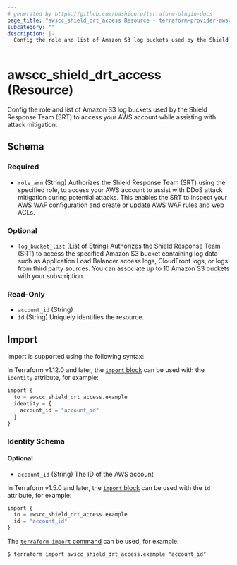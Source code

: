 ```yaml
---
# generated by https://github.com/hashicorp/terraform-plugin-docs
page_title: "awscc_shield_drt_access Resource - terraform-provider-awscc"
subcategory: ""
description: |-
  Config the role and list of Amazon S3 log buckets used by the Shield Response Team (SRT) to access your AWS account while assisting with attack mitigation.
---
```


# awscc_shield_drt_access (Resource)

Config the role and list of Amazon S3 log buckets used by the Shield Response Team (SRT) to access your AWS account while assisting with attack mitigation.



<!-- schema generated by tfplugindocs -->
## Schema

### Required

- `role_arn` (String) Authorizes the Shield Response Team (SRT) using the specified role, to access your AWS account to assist with DDoS attack mitigation during potential attacks. This enables the SRT to inspect your AWS WAF configuration and create or update AWS WAF rules and web ACLs.

### Optional

- `log_bucket_list` (List of String) Authorizes the Shield Response Team (SRT) to access the specified Amazon S3 bucket containing log data such as Application Load Balancer access logs, CloudFront logs, or logs from third party sources. You can associate up to 10 Amazon S3 buckets with your subscription.

### Read-Only

- `account_id` (String)
- `id` (String) Uniquely identifies the resource.

## Import

Import is supported using the following syntax:

In Terraform v1.12.0 and later, the [`import` block](https://developer.hashicorp.com/terraform/language/import) can be used with the `identity` attribute, for example:

```terraform
import {
  to = awscc_shield_drt_access.example
  identity = {
    account_id = "account_id"
  }
}
```

<!-- schema generated by tfplugindocs -->
### Identity Schema


#### Optional

- `account_id` (String) The ID of the AWS account

In Terraform v1.5.0 and later, the [`import` block](https://developer.hashicorp.com/terraform/language/import) can be used with the `id` attribute, for example:

```terraform
import {
  to = awscc_shield_drt_access.example
  id = "account_id"
}
```

The [`terraform import` command](https://developer.hashicorp.com/terraform/cli/commands/import) can be used, for example:

```shell
$ terraform import awscc_shield_drt_access.example "account_id"
```
